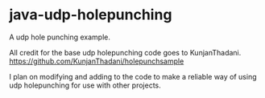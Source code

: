# java-udp-holepunching
A udp hole punching example.

All credit for the base udp holepunching code goes to KunjanThadani.
https://github.com/KunjanThadani/holepunchsample

I plan on modifying and adding to the code to make a reliable way of using udp holepunching
for use with other projects.